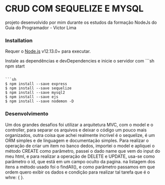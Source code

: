 # CRUD COM SEQUELIZE E MYSQL

projeto desenvolvido por mim durante os estudos da formação NodeJs do Guia do Programador - Victor Lima

### Installation

Requer o [Node.js](https://nodejs.org/) v12.13.0+ para executar.


Instale as dependências e devDependencies e inicie o servidor com ```sh
npm start
```

```sh
$ npm install --save express
$ npm install --save sequelize
$ npm install --save mysql2
$ npm install --save ejs
$ npm install --save nodemon -D
```

### Desenvolvimento

Um dos grandes desafios foi utilizar a arquitetura MVC, com o model e o controller, para separar os arquivos e deixar o código um pouco mais organizados, outra coisa que achei realmente incrível é o sequelize, é um ORM simples e de linguagem e documentação simples. Para realizar o operação de criar um item no banco dedos, importei o model e apliquei o método CREATE como parâmetro, passei o dado name que vem do input do meu html, e para realizar a operação de DELETE e UPDATE, usa-se como parâmetro o id, que está em um campo oculto da pagina. na listagem dos itens a método usado foi o findAll(), e como parâmetro passamos em que ordem quero exibir os dados e condição para realizar tal tarefa que é o whre: { }.




